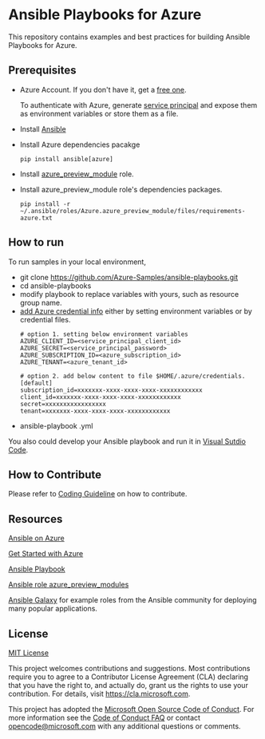 # Ansible Playbooks for Azure

This repository contains examples and best practices for building Ansible Playbooks for Azure. 

## Prerequisites

- Azure Account. If you don't have it, get a [free one](https://azure.microsoft.com/en-us/free/).

  To authenticate with Azure, generate [service principal](https://docs.microsoft.com/en-us/azure/azure-resource-manager/resource-group-create-service-principal-portal) and expose them as environment variables or store them as a file. 

- Install [Ansible]((http://docs.ansible.com/ansible/latest/intro_installation.html))
- Install Azure dependencies pacakge
  ```
  pip install ansible[azure]
  ```
- Install [azure_preview_module](https://galaxy.ansible.com/Azure/azure_preview_modules/) role.
- Install azure_preview_module role's dependencies packages.
  ```
  pip install -r ~/.ansible/roles/Azure.azure_preview_module/files/requirements-azure.txt
  ```

## How to run
To run samples in your local environment,

- git clone https://github.com/Azure-Samples/ansible-playbooks.git
- cd ansible-playbooks
- modify playbook to replace variables with yours, such as resource group name.
- [add Azure credential info](http://docs.ansible.com/ansible/latest/scenario_guides/guide_azure.html) either by setting environment variables or by credential files. 
  ```
  # option 1. setting below environment variables
  AZURE_CLIENT_ID=<service_principal_client_id>
  AZURE_SECRET=<service_principal_password>
  AZURE_SUBSCRIPTION_ID=<azure_subscription_id>
  AZURE_TENANT=<azure_tenant_id>

  # option 2. add below content to file $HOME/.azure/credentials.
  [default]
  subscription_id=xxxxxxx-xxxx-xxxx-xxxx-xxxxxxxxxxxx
  client_id=xxxxxxx-xxxx-xxxx-xxxx-xxxxxxxxxxxx
  secret=xxxxxxxxxxxxxxxxx
  tenant=xxxxxxx-xxxx-xxxx-xxxx-xxxxxxxxxxxx
  ```
- ansible-playbook <sample>.yml

You also could develop your Ansible playbook and run it in [Visual Sutdio Code](https://marketplace.visualstudio.com/items?itemName=vscoss.vscode-ansible).

## How to Contribute
Please refer to [Coding Guideline](./CODEGUIDELINE.md) on how to contribute.

## Resources

[Ansible on Azure](https://docs.microsoft.com/en-us/azure/ansible/ansible-overview)

[Get Started with Azure](http://docs.ansible.com/ansible/latest/guide_azure.html)

[Ansible Playbook](http://docs.ansible.com/ansible/latest/playbooks.html)

[Ansible role azure_preview_modules](https://galaxy.ansible.com/Azure/azure_preview_modules/)

[Ansible Galaxy](http://galaxy.ansible.com) for example roles from the Ansible community for deploying many popular applications. 


## License
[MIT License](./LICENSE.md)

This project welcomes contributions and suggestions.  Most contributions require you to agree to a Contributor License Agreement (CLA) declaring that you have the right to, and actually do, grant us the rights to use your contribution. For details, visit https://cla.microsoft.com.

This project has adopted the [Microsoft Open Source Code of Conduct](https://opensource.microsoft.com/codeofconduct/).
For more information see the [Code of Conduct FAQ](https://opensource.microsoft.com/codeofconduct/faq/) or
contact [opencode@microsoft.com](mailto:opencode@microsoft.com) with any additional questions or comments.